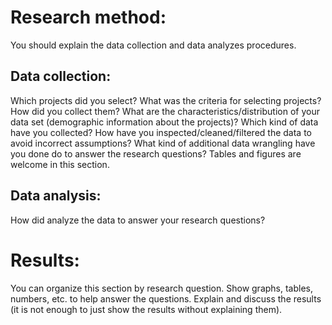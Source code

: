 # Research method: 
You should explain the data collection and data analyzes 
procedures. 
## Data collection: 
Which projects did you select? What was the criteria for 
selecting projects? How did you collect them? What are the 
characteristics/distribution of your data set (demographic information about 
the projects)? Which kind of data have you collected? How have you 
inspected/cleaned/filtered the data to avoid incorrect assumptions? What kind 
of additional data wrangling have you done do to answer the research questions? 
Tables and figures are welcome in this section.
## Data analysis: 
How did analyze the data to answer your research questions? 
# Results: 
You can organize this section by research question. Show graphs, tables, 
numbers, etc. to help answer the questions. Explain and discuss the results (it is not 
enough to just show the results without explaining them).
